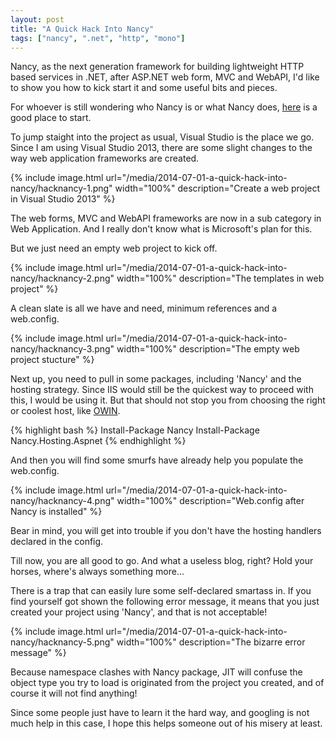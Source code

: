 ```yaml
---
layout: post
title: "A Quick Hack Into Nancy"
tags: ["nancy", ".net", "http", "mono"]
---
```


<div class="message">
Nancy, as the next generation framework for building lightweight HTTP based services in .NET, after ASP.NET web form, MVC and WebAPI, I'd like to show you how to kick start it and some useful bits and pieces.
</div>

For whoever is still wondering who Nancy is or what Nancy does, [here](https://github.com/NancyFx/Nancy) is a good place to start.

To jump staight into the project as usual, Visual Studio is the place we go. Since I am using Visual Studio 2013, there are some slight changes to the way web application frameworks are created.

{% include image.html url="/media/2014-07-01-a-quick-hack-into-nancy/hacknancy-1.png" width="100%" description="Create a web project in Visual Studio 2013" %}

The web forms, MVC and WebAPI frameworks are now in a sub category in Web Application. And I really don't know what is Microsoft's plan for this.

But we just need an empty web project to kick off.

{% include image.html url="/media/2014-07-01-a-quick-hack-into-nancy/hacknancy-2.png" width="100%" description="The templates in web project" %}

A clean slate is all we have and need, minimum references and a web.config.

{% include image.html url="/media/2014-07-01-a-quick-hack-into-nancy/hacknancy-3.png" width="100%" description="The empty web project stucture" %}

Next up, you need to pull in some packages, including 'Nancy' and the hosting strategy. Since IIS would still be the quickest way to proceed with this, I would be using it. But that should not stop you from choosing the right or coolest host, like [OWIN](http://owin.org/).

{% highlight bash %}
Install-Package Nancy
Install-Package Nancy.Hosting.Aspnet
{% endhighlight %}

And then you will find some smurfs have already help you populate the web.config.

{% include image.html url="/media/2014-07-01-a-quick-hack-into-nancy/hacknancy-4.png" width="100%" description="Web.config after Nancy is installed" %}

Bear in mind, you will get into trouble if you don't have the hosting handlers declared in the config.

Till now, you are all good to go. And what a useless blog, right? Hold your horses, where's always something more...

There is a trap that can easily lure some self-declared smartass in. If you find yourself got shown the following error message, it means that you just created your project using 'Nancy', and that is not acceptable!

{% include image.html url="/media/2014-07-01-a-quick-hack-into-nancy/hacknancy-5.png" width="100%" description="The bizarre error message" %}

Because namespace clashes with Nancy package, JIT will confuse the object type you try to load is originated from the project you created, and of course it will not find anything!

Since some people just have to learn it the hard way, and googling is not much help in this case, I hope this helps someone out of his misery at least.

